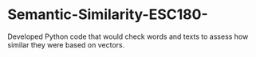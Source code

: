 # Semantic-Similarity-ESC180-
Developed Python code that would check words and texts to assess how similar they were based on vectors. 
